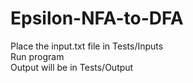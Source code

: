 # Epsilon-NFA-to-DFA
Place the input.txt file in Tests/Inputs   
Run program   
Output will be in Tests/Output
